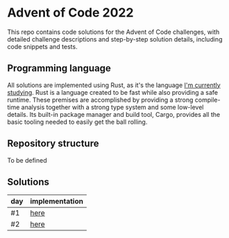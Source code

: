 # Advent of Code 2022

This repo contains code solutions for the Advent of Code challenges, with detailed challenge descriptions and step-by-step solution details, including code snippets and tests.

## Programming language

All solutions are implemented using Rust, as it's the language [I'm currently studying](https://github.com/kaiosilveira/the-rust-programming-language).
Rust is a language created to be fast while also providing a safe runtime. These premises are accomplished by providing a strong compile-time analysis together with a strong type system and some low-level details. Its built-in package manager and build tool, Cargo, provides all the basic tooling needed to easily get the ball rolling.

## Repository structure

To be defined

## Solutions

| day | implementation   |
| --- | ---------------- |
| #1  | [here](./day-01) |
| #2  | [here](./day-02) |
